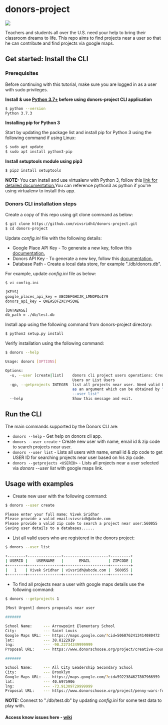 # donors-project

<a href="https://docs.python.org/3/index.html"><img src="https://img.shields.io/badge/python-3.7-blue.svg"/></a>

Teachers and students all over the U.S. need your help to bring their classroom dreams to life. This repo aims to find projects near a user so that he can contribute and find projects via google maps.

## Get started: Install the CLI

### Prerequisites

Before continuing with this tutorial, make sure you are logged in as a user with sudo privileges.

**Install & use [Python 3.7+](https://www.python.org/) before using donors-project CLI application**

```bash
$ python --version
Python 3.7.3
```
**Installing pip for Python 3**

Start by updating the package list and install pip for Python 3 using the following command if using Linux:

```bash
$ sudo apt update
$ sudo apt install python3-pip
```
**Install setuptools module using pip3**

```bash
$ pip3 install setuptools
```
**NOTE:** You can install and use virtualenv with Python 3, follow this [link for detailed documentation.](https://help.dreamhost.com/hc/en-us/articles/115000695551-Installing-and-using-virtualenv-with-Python-3)You can reference python3 as python if you're using virtualenv to install this app.

### Donors CLI installation steps

Create a copy of this repo using git clone command as below:

```bash
$ git clone https://github.com/vivsridh4/donors-project.git
$ cd donors-project
```

Update *config.ini* file with the following details:

* Google Place API Key - To generate a new key, follow this [documentation.](https://developers.google.com/places/web-service/get-api-key)
* Donors API Key - To generate a new key, follow this [documentation.](https://developers.google.com/places/web-service/get-api-key)
* Database Path  - Create a local data store, for example "./db/donors.db".

For example, update *config.ini* file as below:

```bash
$ vi config.ini

[KEYS]
google_places_api_key = ABCDEFGHIJK_LMNOPQoIY9
donors_api_key = QWEASDFZXCV45QWE

[DATABASE]
db_path = ./db/test.db
```

Install app using the following command from donors-project directory:

```bash
$ python3 setup.py install
```
Verify installation using the following command:

```bash
$ donors --help

Usage: donors [OPTIONS]

Options:
  -u, --user [create|list]    donors cli project users operations: Create
                              Users or List Users
  -gp, --getprojects INTEGER  list all projects near user. Need valid USER ID
                              as an argument which can be obtained by "donors
                              --user list"
  --help                      Show this message and exit.
```

## Run the CLI

The main commands supported by the Donors CLI are:

* `donors --help`        - Get help on donors cli app.
* `donors --user create` - Create new user with name, email id & zip code to search projects near user.
* `donors --user list`   - Lists all users with name, email id & zip code to get USER ID for searching projects near user                              based on his zip code.
* `donors --getprojects <USERID>` - Lists all projects near a user selected via *donors --user list* with google maps link.

## Usage with examples

* Create new user with the following command:

```bash
$ donors --user create

Please enter your full mame: Vivek Sridhar
Please provide a valid email:vivsridh@abcde.com
Please provide a valid zip code to search a project near user:560055
Saving user details to a databases......
```

* List all valid users who are registered in the donors project:

```bash
$ donors --user list

+--------+---------------+--------------------+---------+
| USERID |    USERNAME   |       EMAIL        | ZIPCODE |
+--------+---------------+--------------------+---------+
|   1    | Vivek Sridhar | vivsridh@abcde.com |  560055 |
+--------+---------------+--------------------+---------+
```

* To find all projects near a user with google maps details use the following command:

```bash
$ donors --getprojects 1

[Most Urgent] donors proposals near user

#######

School Name:     --- Arrowpoint Elementary School
City:            --- Saint Louis
Google Maps URL: --- https://maps.google.com/?cid=5060762413414080472
lat:             --- 38.8122919
lng:             --- -90.22734349999999
Proposal URL:    --- https://www.donorschoose.org/project/creative-counting/4146977/?utm_source=api&utm_medium=feed&utm_content=bodylink&utm_campaign=ef4uju946azk

#######

School Name:     --- All City Leadership Secondary School
City:            --- Brooklyn
Google Maps URL: --- https://maps.google.com/?cid=5922384627807966959
lat:             --- 40.6975906
lng:             --- -73.91309729999999
Proposal URL:    --- https://www.donorschoose.org/project/penny-wars-fundraising-supplies/4134999/?utm_source=api&utm_medium=feed&utm_content=bodylink&utm_campaign=ef4uju946azk
```

**NOTE:** Connect to "./db/test.db" by updating *config.ini* for some test data to play with.

#### Access know issues here - [wiki](https://github.com/vivsridh4/donors-project/wiki/Bugs-&-Enhancements)
